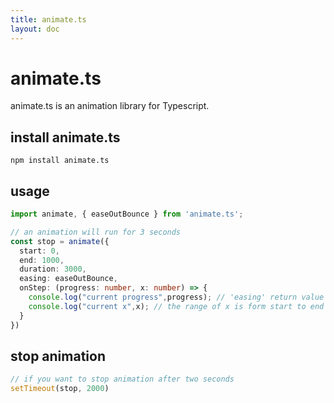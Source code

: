 ```yaml
---
title: animate.ts
layout: doc
---
```

# animate.ts

animate.ts is an animation library for Typescript.


## install animate.ts

```shell
npm install animate.ts
```

## usage

```typescript
import animate, { easeOutBounce } from 'animate.ts';

// an animation will run for 3 seconds
const stop = animate({
  start: 0,
  end: 1000,
  duration: 3000,
  easing: easeOutBounce,
  onStep: (progress: number, x: number) => {
    console.log("current progress",progress); // 'easing' return value
    console.log("current x",x); // the range of x is form start to end
  }
})
```

## stop animation
```typescript
// if you want to stop animation after two seconds
setTimeout(stop, 2000)
```
